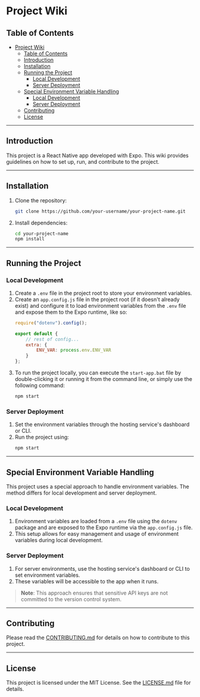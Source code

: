 # Project Wiki

## Table of Contents

- [Project Wiki](#project-wiki)
  - [Table of Contents](#table-of-contents)
  - [Introduction](#introduction)
  - [Installation](#installation)
  - [Running the Project](#running-the-project)
    - [Local Development](#local-development)
    - [Server Deployment](#server-deployment)
  - [Special Environment Variable Handling](#special-environment-variable-handling)
    - [Local Development](#local-development-1)
    - [Server Deployment](#server-deployment-1)
  - [Contributing](#contributing)
  - [License](#license)

---

## Introduction

This project is a React Native app developed with Expo. This wiki provides guidelines on how to set up, run, and contribute to the project.

---

## Installation
1. Clone the repository:
    ```bash
    git clone https://github.com/your-username/your-project-name.git
    ```
2. Install dependencies:
    ```bash
    cd your-project-name
    npm install
    ```

---

## Running the Project

### Local Development

1. Create a `.env` file in the project root to store your environment variables.
2. Create an `app.config.js` file in the project root (if it doesn't already exist) and configure it to load environment variables from the `.env` file and expose them to the Expo runtime, like so:
    ```javascript
    require("dotenv").config();
    
    export default {
        // rest of config...
        extra: {
            ENV_VAR: process.env.ENV_VAR
        }
    };
    ```
3. To run the project locally, you can execute the `start-app.bat` file by double-clicking it or running it from the command line, or simply use the following command:
    ```bash
    npm start
    ```

### Server Deployment

1. Set the environment variables through the hosting service's dashboard or CLI.
2. Run the project using:
    ```bash
    npm start
    ```

---

## Special Environment Variable Handling

This project uses a special approach to handle environment variables. The method differs for local development and server deployment.

### Local Development

1. Environment variables are loaded from a `.env` file using the `dotenv` package and are exposed to the Expo runtime via the `app.config.js` file.
2. This setup allows for easy management and usage of environment variables during local development.

### Server Deployment

1. For server environments, use the hosting service's dashboard or CLI to set environment variables.
2. These variables will be accessible to the app when it runs.

> **Note**: This approach ensures that sensitive API keys are not committed to the version control system.

---

## Contributing

Please read the [CONTRIBUTING.md](./CONTRIBUTING.md) for details on how to contribute to this project.

---

## License

This project is licensed under the MIT License. See the [LICENSE.md](./LICENSE.md) file for details.
